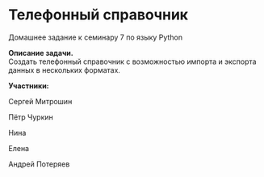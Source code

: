 # **Телефонный справочник**

Домашнее задание к семинару 7 по языку Python

**Описание задачи.**  
Создать телефонный справочник с возможностью импорта и экспорта данных в нескольких форматах.

**Участники:**

Сергей Митрошин

Пётр Чуркин

Нина

Елена

Андрей Потеряев


